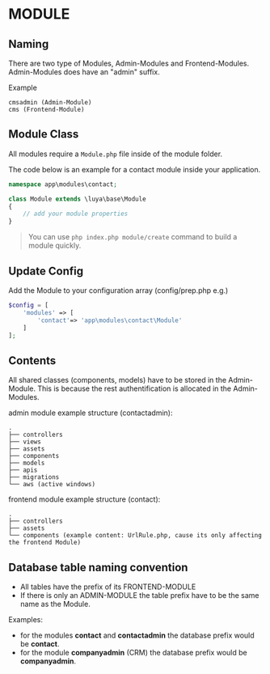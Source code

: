 MODULE
=================

Naming
---------
There are two type of Modules, Admin-Modules and Frontend-Modules. Admin-Modules does have an "admin" suffix.

Example
```
cmsadmin (Admin-Module)
cms (Frontend-Module)
```
Module Class
--------------
All modules require a `Module.php` file inside of the module folder.

The code below is an example for a contact module inside your application.
```php
namespace app\modules\contact;

class Module extends \luya\base\Module
{
    // add your module properties
}
```

> You can use `php index.php module/create` command to build a module quickly.

Update Config
-----------------------
Add the Module to your configuration array (config/prep.php e.g.)
```php
$config = [
    'modules' => [
        'contact'=> 'app\modules\contact\Module'
    ]
];
```

Contents
----------
All shared classes (components, models) have to be stored in the Admin-Module. This is because the rest authentification is allocated in the Admin-Modules.

admin module example structure (contactadmin):
```
.
├── controllers
├── views
├── assets
├── components
├── models
├── apis
├── migrations
└── aws (active windows)
```

frontend module example structure (contact):
```
.
├── controllers
├── assets
└── components (example content: UrlRule.php, cause its only affecting the frontend Module)
```

Database table naming convention
------------------------------
- All tables have the prefix of its FRONTEND-MODULE
- If there is only an ADMIN-MODULE the table prefix have to be the same name as the Module.

Examples:
- for the modules __contact__ and __contactadmin__ the database prefix would be __contact__.
- for the module __companyadmin__ (CRM) the database prefix would be __companyadmin__.